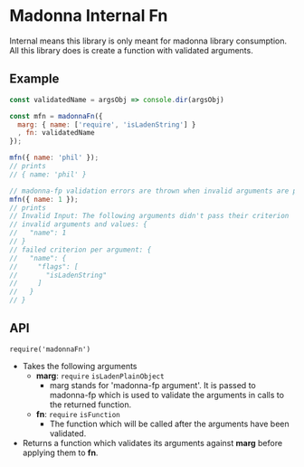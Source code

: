 # Madonna Internal Fn
Internal means this library is only meant for madonna library consumption. All
this library does is create a function with validated arguments.

## Example
```js
const validatedName = argsObj => console.dir(argsObj)

const mfn = madonnaFn({
  marg: { name: ['require', 'isLadenString'] }
  , fn: validatedName
});

mfn({ name: 'phil' });
// prints
// { name: 'phil' }

// madonna-fp validation errors are thrown when invalid arguments are passed
mfn({ name: 1 });
// prints
// Invalid Input: The following arguments didn't pass their criterion
// invalid arguments and values: {
//   "name": 1
// }
// failed criterion per argument: {
//   "name": {
//     "flags": [
//       "isLadenString"
//     ]
//   }
// }
```

## API
`require('madonnaFn')`
 - Takes the following arguments
   - **marg**: `require` `isLadenPlainObject`
     - marg stands for 'madonna-fp argument'.  It is passed to madonna-fp which
       is used to validate the arguments in calls to the returned function.
   - **fn**: `require` `isFunction`
     - The function which will be called after the arguments have been validated.
 - Returns a function which validates its arguments against **marg** before
   applying them to **fn**.
